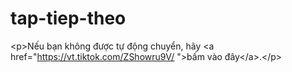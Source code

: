# tap-tiep-theo
&lt;p>Nếu bạn không được tự động chuyển, hãy &lt;a href="https://vt.tiktok.com/ZShowru9V/
">bấm vào đây&lt;/a>.&lt;/p>
